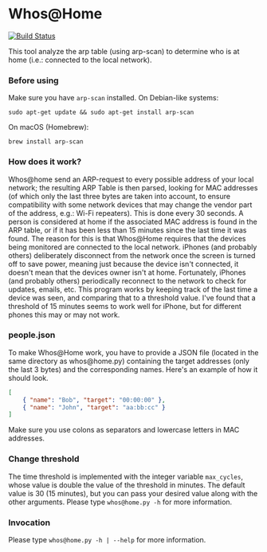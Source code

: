 # Whos@Home
[![Build Status](https://travis-ci.org/fabiocody/Whos-Home.svg?branch=master)](https://travis-ci.org/fabiocody/Whos-Home)

This tool analyze the arp table (using arp-scan) to determine who is at home (i.e.: connected to the local network).


### Before using
Make sure you have `arp-scan` installed.
On Debian-like systems:
```
sudo apt-get update && sudo apt-get install arp-scan
```

On macOS (Homebrew):
```
brew install arp-scan
```

### How does it work?
Whos@home send an ARP-request to every possible address of your local network; the resulting ARP Table is then parsed, looking for MAC addresses (of which only the last three bytes are taken into account, to ensure compatibility with some network devices that may change the vendor part of the address, e.g.: Wi-Fi repeaters). This is done every 30 seconds.
A person is considered at home if the associated MAC address is found in the ARP table, or if it has been less than 15 minutes since the last time it was found. The reason for this is that Whos@Home requires that the devices being monitored are connected to the local network. iPhones (and probably others) deliberately disconnect from the network once the screen is turned off to save power, meaning just because the device isn't connected, it doesn't mean that the devices owner isn't at home. Fortunately, iPhones (and probably others) periodically reconnect to the network to check for updates, emails, etc. This program works by keeping track of the last time a device was seen, and comparing that to a threshold value. I've found that a threshold of 15 minutes seems to work well for iPhone, but for different phones this may or may not work.

### people.json
To make Whos@Home work, you have to provide a JSON file (located in the same directory as whos<i></i>@home.py) containing the target addresses (only the last 3 bytes) and the corresponding names. Here's an example of how it should look.
```json
[
    { "name": "Bob", "target": "00:00:00" },
    { "name": "John", "target": "aa:bb:cc" }
]
```
Make sure you use colons as separators and lowercase letters in MAC addresses.

### Change threshold
The time threshold is implemented with the integer variable `max_cycles`, whose value is double the value of the threshold in minutes.
The default value is 30 (15 minutes), but you can pass your desired value along with the other arguments.
Please type `whos@home.py -h` for more information.

### Invocation
Please type `whos@home.py -h | --help` for more information.
